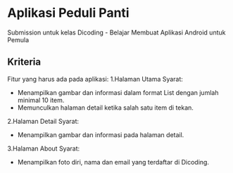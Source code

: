 # Aplikasi Peduli Panti
Submission untuk kelas Dicoding - Belajar Membuat Aplikasi Android untuk Pemula

## Kriteria
Fitur yang harus ada pada aplikasi:
1.Halaman Utama
Syarat:
* Menampilkan gambar dan informasi dalam format List dengan jumlah minimal 10 item.
* Memunculkan halaman detail ketika salah satu item di tekan.

2.Halaman Detail
Syarat:
* Menampilkan gambar dan informasi pada halaman detail.

3.Halaman About
Syarat:
* Menampilkan foto diri, nama dan email yang terdaftar di Dicoding.
